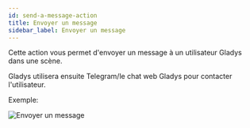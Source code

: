 ```yaml
---
id: send-a-message-action
title: Envoyer un message
sidebar_label: Envoyer un message
---
```


Cette action vous permet d'envoyer un message à un utilisateur Gladys dans une scène.

Gladys utilisera ensuite Telegram/le chat web Gladys pour contacter l'utilisateur.

Exemple:

![Envoyer un message](/fr/img/docs/scenes/send-a-message-action/send-a-message.png)
